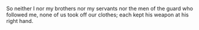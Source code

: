 So neither I nor my brothers nor my servants nor the men of the guard who followed me, none of us took off our clothes; each kept his weapon at his right hand.
